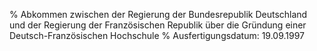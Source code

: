 % Abkommen zwischen der Regierung der Bundesrepublik Deutschland und der Regierung der Französischen Republik über die Gründung einer Deutsch-Französischen Hochschule
% Ausfertigungsdatum: 19.09.1997
 